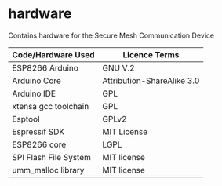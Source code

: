 # hardware
Contains hardware for the Secure Mesh Communication Device

| Code/Hardware Used | Licence Terms |
| --- | --- | 
| ESP8266 Arduino | GNU V.2 |
| Arduino Core | Attribution-ShareAlike 3.0 |
| Arduino IDE | GPL |
| xtensa gcc toolchain | GPL |
| Esptool | GPLv2 |
| Espressif SDK | MIT License |
| ESP8266 core |  LGPL |
| SPI Flash File System | MIT license |
| umm_malloc library | MIT license |

